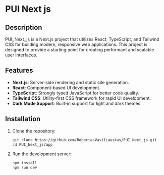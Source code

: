 # PUI Next js

## Description

PUI_Next_js is a Next.js project that utilizes React, TypeScript, and Tailwind CSS for building modern, responsive web applications. This project is designed to provide a starting point for creating performant and scalable user interfaces.

## Features

- **Next.js**: Server-side rendering and static site generation.
- **React**: Component-based UI development.
- **TypeScript**: Strongly typed JavaScript for better code quality.
- **Tailwind CSS**: Utility-first CSS framework for rapid UI development.
- **Dark Mode Support**: Built-in support for light and dark themes.

## Installation

1. Clone the repository:
   ```bash
   git clone https://github.com/RobertasVasiliauskas/PUI_Next_js.git
   cd PUI_Next_js/app
    ```
2. Run the development server:
   ```bash
   npm install
   npm run dev
   ```